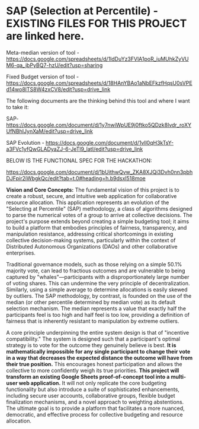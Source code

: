 # SAP (Selection at Percentile) - EXISTING FILES FOR THIS PROJECT are linked here.

Meta-median version of tool - https://docs.google.com/spreadsheets/d/1ldDuYz3FVlA1poR_iuMUhkZyVUM6-qa_jbPyBQ7-hzU/edit?usp=sharing

Fixed Budget version of tool - https://docs.google.com/spreadsheets/d/18HAnYBAo1aNbEFkzfHqsU0sVPEd14wo8lTS8W4zxCV8/edit?usp=drive_link

The following documents are the thinking behind this tool and where I want to take it: 

SAP- https://docs.google.com/document/d/1y7nwiWpUE9j0ftko5QDzk8lvdr_roXYUfNBhIJynXaM/edit?usp=drive_link

SAP Evolution - https://docs.google.com/document/d/1vll0qH3kTsY-a3FVc1yfQwGLADyaZJ-6-JeTl9_latI/edit?usp=drive_link

BELOW IS THE FUNCTIONAL SPEC FOR THE HACKATHON:

https://docs.google.com/document/d/1bUithwQvw_ZKA8XJQi3Dvh0nn3pbhDJFpir2iWbgkQc/edit?tab=t.0#heading=h.b9dsxl518moe

**Vision and Core Concepts:**
The fundamental vision of this project is to create a robust, secure, and intuitive web application for collaborative resource allocation. This application represents an evolution of the "Selecting at Percentile" (SAP) methodology, a class of algorithms designed to parse the numerical votes of a group to arrive at collective decisions. The project's purpose extends beyond creating a simple budgeting tool; it aims to build a platform that embodies principles of fairness, transparency, and manipulation resistance, addressing critical shortcomings in existing collective decision-making systems, particularly within the context of Distributed Autonomous Organizations (DAOs) and other collaborative enterprises.

Traditional governance models, such as those relying on a simple 50.1% majority vote, can lead to fractious outcomes and are vulnerable to being captured by "whales"—participants with a disproportionately large number of voting shares. This can undermine the very principle of decentralization. Similarly, using a simple average to determine allocations is easily skewed by outliers. The SAP methodology, by contrast, is founded on the use of the median (or other percentile determined by median vote) as its default selection mechanism. The median represents a value that exactly half the participants feel is too high and half feel is too low, providing a definition of fairness that is inherently resistant to manipulation by extreme outliers.

A core principle underpinning the entire system design is that of "incentive compatibility." The system is designed such that a participant's optimal strategy is to vote for the outcome they genuinely believe is best. **It is mathematically impossible for any single participant to change their vote in a way that decreases the expected distance the outcome will have from their true position.** This encourages honest participation and allows the collective to more confidently weigh its true priorities.
**This project will transform an existing Google Sheets proof-of-concept tool into a multi-user web application.** It will not only replicate the core budgeting functionality but also introduce a suite of sophisticated enhancements, including secure user accounts, collaborative groups, flexible budget finalization mechanisms, and a novel approach to weighting abstentions. The ultimate goal is to provide a platform that facilitates a more nuanced, democratic, and effective process for collective budgeting and resource allocation.
